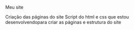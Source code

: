Meu site

Criação das páginas do site
Script do html e css que estou desenvolvendopara criar as páginas e estrutura do site
